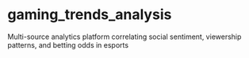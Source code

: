 # gaming_trends_analysis
Multi-source analytics platform correlating social sentiment, viewership patterns, and betting odds in esports
